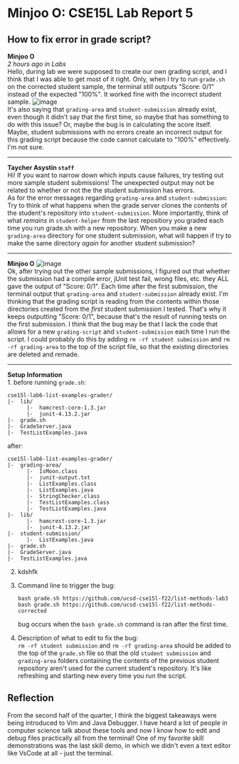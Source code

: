 # Minjoo O: CSE15L Lab Report 5


## How to fix error in grade script?
**Minjoo O**\
*2 hours ago in Labs*\
Hello, during lab we were supposed to create our own grading script, and I think that I was able to get most of it right. Only, when I try to
run `grade.sh` on the corrected student sample, the terminal still outputs "Score: 0/1" instead of the expected "100%". It worked fine with the incorrect student sample.
![image](https://github.com/ominjoo/cse15l-lab-reports/assets/149638043/19033ac8-b82d-4427-85bf-d03b6c93b1d9)\
It's also saying that `grading-area` and `student-submission` already exist, even though it didn't say that the first time, so maybe that has something to do with this issue?
Or, maybe the bug is in calculating the score itself. Maybe, student submissions with no errors create an incorrect output for
this grading script because the code cannot calculate to "100%" effectively. I'm not sure.

---

**Taycher Asystin `staff`**\
Hi! If you want to narrow down which inputs cause failures, try testing out more sample student submissions! The unexpected
output may not be related to whether or not the the student submission has errors.\
As for the error messages regarding `grading-area` and `student-submission`:
Try to think of what happens when the grade server clones the contents of the student's repository into `student-submission`.
More importantly, think of what *remains* in `student-helper` from the last repositiory you graded each time you run grade.sh with a new repository. 
When you make a new `grading-area` directory for one student submission, what will happen if try to make the same directory *again* for another student submission?

---
**Minjoo O**
![image](https://github.com/ominjoo/cse15l-lab-reports/assets/149638043/5bd91a1c-162f-4f57-9cd3-f0f434233965) \
Ok, after trying out the other sample submissions, I figured out that whether the submission had a compile error, jUnit test fail,
wrong files, etc. they ALL gave the output of "Score: 0/1". Each time after the first submission, the terminal output that `grading-area`
and `student-submission` already exist. I'm thinking that the grading script is reading from the contents within those directories
created from the *first* student submission I tested. That's why it keeps outputting "Score: 0/1", because that's the result of running
tests on the first submission. I think that the bug may be that I lack the code that allows for a new `grading-script` and `student-submission` 
each time I run the script. I could probably do this by adding `rm -rf student submission` and `rm -rf grading-area` to the top of the script file,
so that the existing directories are deleted and remade.

---

**Setup Information**\
1.
before running `grade.sh`:
```
cse15l-lab6-list-examples-grader/
|-  lib/
      |-  hamcrest-core-1.3.jar
      |-  junit-4.13.2.jar
|-  grade.sh
|-  GradeServer.java
|-  TestListExamples.java
```
after:
```
cse15l-lab6-list-examples-grader/
|-  grading-area/
      |-  IsMoon.class
      |-  junit-output.txt
      |-  ListExamples.class
      |-  ListExamples.java
      |-  StringChecker.class
      |-  TestListExamples.class
      |-  TestListExamples.java
|-  lib/
      |-  hamcrest-core-1.3.jar
      |-  junit-4.13.2.jar
|-  student-submission/
      |-  ListExamples.java
|-  grade.sh
|-  GradeServer.java
|-  TestListExamples.java
```
2. kdshfk
3. Command line to trigger the bug:
   ```
   bash grade.sh https://github.com/ucsd-cse15l-f22/list-methods-lab3
   bash grade.sh https://github.com/ucsd-cse15l-f22/list-methods-corrected
   ```
   bug occurs when the `bash grade.sh` command is ran after the first time.

4. Description of what to edit to fix the bug:\
   `rm -rf student submission` and `rm -rf grading-area` should be added to the top of the `grade.sh` file so that the old `student submission` and `grading-area` folders containing the contents of the previous student repository aren't used for the current student's repository. It's like refreshing and starting new every time you run the script.

## Reflection

From the second half of the quarter, I think the biggest takeaways were being introduced to Vim and Java Debugger. I have heard a lot of people in computer science talk about these tools and now I know how to edit and debug files practically all from the terminal! One of my favorite skill demonstrations was the last skill demo, in which we didn't even a text editor like VsCode at all - just the terminal.

  
